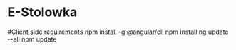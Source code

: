 # E-Stolowka

#Client side requirements
npm install -g @angular/cli
npm install
ng update --all
npm update